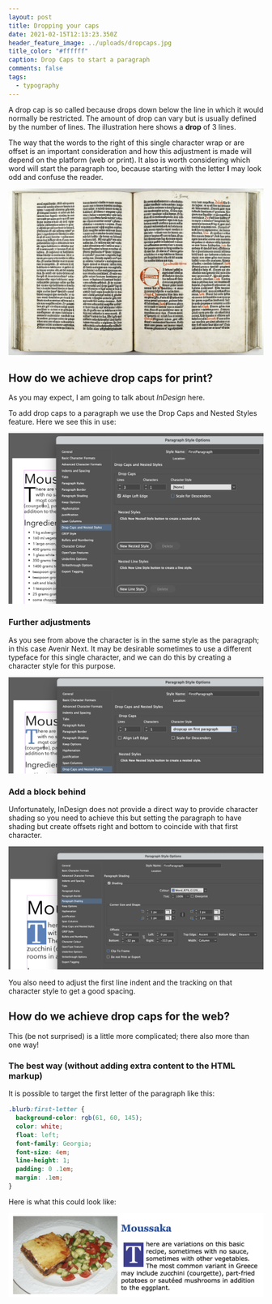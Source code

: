 ```yaml
---
layout: post
title: Dropping your caps
date: 2021-02-15T12:13:23.350Z
header_feature_image: ../uploads/dropcaps.jpg
title_color: "#ffffff"
caption: Drop Caps to start a paragraph
comments: false
tags:
  - typography
---
```

A drop cap is so called because drops down below the line in which it would normally be restricted. The amount of drop can vary but is usually defined by the number of lines. The illustration here shows a **drop** of 3 lines.

The way that the words to the right of this single character wrap or are offset is an important consideration and how this adjustment is made will depend on the platform (web or print). It also is worth considering which word will start the paragraph too, because starting with the letter **I** may look odd and confuse the reader.

![This spread from the Gutenberg Bible shows how the first letter was often used as a decorative feature](../uploads/24134193058_68c7ee9cc2_o.jpg "Gutenberg Bible")

## How do we achieve drop caps for print?

As you may expect, I am going to talk about *InDesign* here.

To add drop caps to a paragraph we use the Drop Caps and Nested Styles feature. Here we see this in use:

![Here we see a drop cap setting of one character but dropped by 3 lines.](../uploads/dropcapsindesign.png "InDesign drop caps")

### Further adjustments

As you see from above the character is in the same style as the paragraph; in this case Avenir Next. It may be desirable sometimes to use a different typeface for this single character, and we can do this by creating a character style for this purpose.

![Drop caps using a special character style. With added colour.](../uploads/dropcapsindesign2.png "Drop caps character")

### Add a block behind

Unfortunately, InDesign does not provide a direct way to provide character shading so you need to achieve this but setting the paragraph to have shading but create offsets right and bottom to coincide with that first character.

![Using the paragraph shading and then setting offsets](../uploads/dropcapsindesign3.png "Getting the block under the drop caps.")

You also need to adjust the first line indent and the tracking on that character style to get a good spacing.

## How do we achieve drop caps for the web?

This (be not surprised) is a little more complicated; there also more than one way!

### The best way (without adding extra content to the HTML markup)

It is possible to target the first letter of the paragraph like this:

```css
.blurb:first-letter {
  background-color: rgb(61, 60, 145);
  color: white;
  float: left;
  font-family: Georgia;
  font-size: 4em;
  line-height: 1;
  padding: 0 .1em;
  margin: .1em;
}
```

Here is what this could look like:

![Drop caps on the paragraph using CSS](../uploads/dropcaps4web.png "CSS for drop caps")